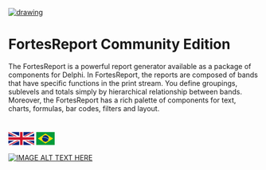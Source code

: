<!-- # - logo -->
[<img src="https://www.fortestecnologia.com.br/wp-content/themes/atratis/images/logo-fortes-tecnologia.gif" alt="drawing" width="500"/>](https://www.fortestecnologia.com.br/)

<!-- # - about -->
# FortesReport Community Edition
The FortesReport is a powerful report generator available as a package of components for Delphi. In FortesReport, the reports are composed of bands that have specific functions in the print stream. You define groupings, sublevels and totals simply by hierarchical relationship between bands. Moreover, the FortesReport has a rich palette of components for text, charts, formulas, bar codes, filters and layout.

<!-- # - lang -->
#
[<img src="https://raw.githubusercontent.com/hampusborgos/country-flags/main/svg/gb.svg" alt="drawing" height="26"/>](https://github.com/fortesinformatica/fortesreport-ce/blob/master/README.md)
[<img src="https://raw.githubusercontent.com/hampusborgos/country-flags/main/svg/br.svg" alt="drawing" height="26"/>](https://github.com/fortesinformatica/fortesreport-ce/blob/master/README.pt-BR.md)

[![IMAGE ALT TEXT HERE](https://img.youtube.com/vi/WdOgM-ahsYE/0.jpg)](https://www.youtube.com/watch?v=WdOgM-ahsYE)
